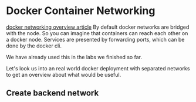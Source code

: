 # Docker Container Networking
[docker networking overview article](https://www.nuagenetworks.net/blog/docker-networking-overview/)
By default docker networks are bridged with the node.
So you can imagine that containers can reach each other on a docker node.
Services are presented by forwarding ports, which can be done by the docker cli.

We have already used this in the labs we finished so far.

Let's look us into an real world docker deployment with separated networks to get an overview about what would be useful.

## Create backend network

<!--stackedit_data:
eyJoaXN0b3J5IjpbLTE1MjE5NjUxODVdfQ==
-->